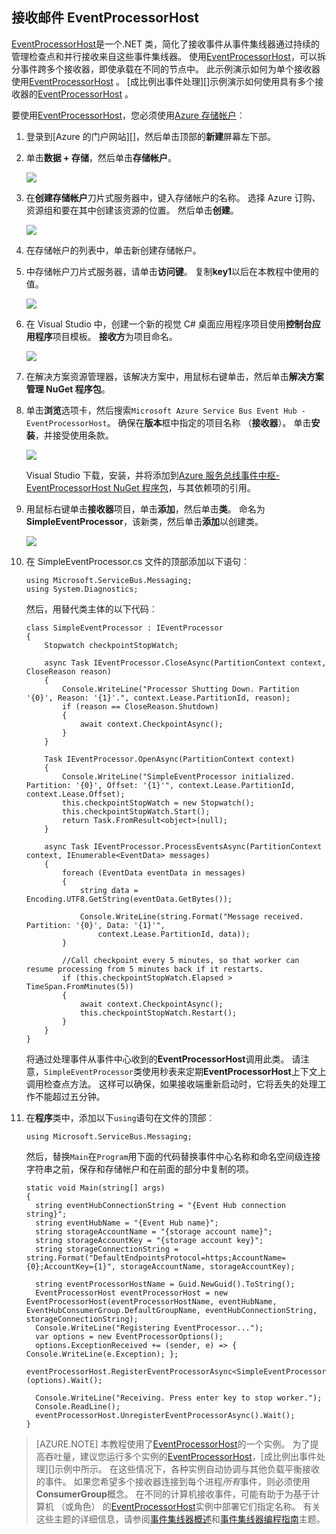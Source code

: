 ## <a name="receive-messages-with-eventprocessorhost"></a>接收邮件 EventProcessorHost

[EventProcessorHost][]是一个.NET 类，简化了接收事件从事件集线器通过持续的管理检查点和并行接收来自这些事件集线器。 使用[EventProcessorHost][]，可以拆分事件跨多个接收器，即使承载在不同的节点中。 此示例演示如何为单个接收器使用[EventProcessorHost][] 。 [成比例出事件处理][]示例演示如何使用具有多个接收器的[EventProcessorHost][] 。

要使用[EventProcessorHost][]，您必须使用[Azure 存储帐户][]︰

1. 登录到[Azure 的门户网站][]，然后单击顶部的**新建**屏幕左下部。

2. 单击**数据 + 存储**，然后单击**存储帐户**。

    ![](./media/service-bus-event-hubs-getstarted-receive-ephcs/create-storage1.png)

3. 在**创建存储帐户**刀片式服务器中，键入存储帐户的名称。 选择 Azure 订购、 资源组和要在其中创建该资源的位置。 然后单击**创建**。

    ![](./media/service-bus-event-hubs-getstarted-receive-ephcs/create-storage2.png)

4. 在存储帐户的列表中，单击新创建存储帐户。

5. 中存储帐户刀片式服务器，请单击**访问键**。 复制**key1**以后在本教程中使用的值。

    ![](./media/service-bus-event-hubs-getstarted-receive-ephcs/create-storage3.png)

4. 在 Visual Studio 中，创建一个新的视觉 C# 桌面应用程序项目使用**控制台应用程序**项目模板。 **接收方**为项目命名。

    ![](./media/service-bus-event-hubs-getstarted-receive-ephcs/create-receiver-csharp1.png)

5. 在解决方案资源管理器，该解决方案中，用鼠标右键单击，然后单击**解决方案管理 NuGet 程序包**。

6. 单击**浏览**选项卡，然后搜索`Microsoft Azure Service Bus Event Hub - EventProcessorHost`。 确保在**版本**框中指定的项目名称 （**接收器**）。 单击**安装**，并接受使用条款。

    ![](./media/service-bus-event-hubs-getstarted-receive-ephcs/create-eph-csharp1.png)

    Visual Studio 下载，安装，并将添加到[Azure 服务总线事件中枢-EventProcessorHost NuGet 程序包](https://www.nuget.org/packages/Microsoft.Azure.ServiceBus.EventProcessorHost)，与其依赖项的引用。

7. 用鼠标右键单击**接收器**项目，单击**添加**，然后单击**类**。 命名为**SimpleEventProcessor**，该新类，然后单击**添加**以创建类。

    ![](./media/service-bus-event-hubs-getstarted-receive-ephcs/create-receiver-csharp2.png)

8. 在 SimpleEventProcessor.cs 文件的顶部添加以下语句︰

    ```
    using Microsoft.ServiceBus.Messaging;
    using System.Diagnostics;
    ```

    然后，用替代类主体的以下代码︰

    ```
    class SimpleEventProcessor : IEventProcessor
    {
        Stopwatch checkpointStopWatch;

        async Task IEventProcessor.CloseAsync(PartitionContext context, CloseReason reason)
        {
            Console.WriteLine("Processor Shutting Down. Partition '{0}', Reason: '{1}'.", context.Lease.PartitionId, reason);
            if (reason == CloseReason.Shutdown)
            {
                await context.CheckpointAsync();
            }
        }

        Task IEventProcessor.OpenAsync(PartitionContext context)
        {
            Console.WriteLine("SimpleEventProcessor initialized.  Partition: '{0}', Offset: '{1}'", context.Lease.PartitionId, context.Lease.Offset);
            this.checkpointStopWatch = new Stopwatch();
            this.checkpointStopWatch.Start();
            return Task.FromResult<object>(null);
        }

        async Task IEventProcessor.ProcessEventsAsync(PartitionContext context, IEnumerable<EventData> messages)
        {
            foreach (EventData eventData in messages)
            {
                string data = Encoding.UTF8.GetString(eventData.GetBytes());

                Console.WriteLine(string.Format("Message received.  Partition: '{0}', Data: '{1}'",
                    context.Lease.PartitionId, data));
            }

            //Call checkpoint every 5 minutes, so that worker can resume processing from 5 minutes back if it restarts.
            if (this.checkpointStopWatch.Elapsed > TimeSpan.FromMinutes(5))
            {
                await context.CheckpointAsync();
                this.checkpointStopWatch.Restart();
            }
        }
    }
    ```

    将通过处理事件从事件中心收到的**EventProcessorHost**调用此类。 请注意，`SimpleEventProcessor`类使用秒表来定期**EventProcessorHost**上下文上调用检查点方法。 这样可以确保，如果接收端重新启动时，它将丢失的处理工作不能超过五分钟。

9. 在**程序**类中，添加以下`using`语句在文件的顶部︰

    ```
    using Microsoft.ServiceBus.Messaging;
    ```

    然后，替换`Main`在`Program`用下面的代码替换事件中心名称和命名空间级连接字符串之前，保存和存储帐户和在前面的部分中复制的项。 

    ```
    static void Main(string[] args)
    {
      string eventHubConnectionString = "{Event Hub connection string}";
      string eventHubName = "{Event Hub name}";
      string storageAccountName = "{storage account name}";
      string storageAccountKey = "{storage account key}";
      string storageConnectionString = string.Format("DefaultEndpointsProtocol=https;AccountName={0};AccountKey={1}", storageAccountName, storageAccountKey);

      string eventProcessorHostName = Guid.NewGuid().ToString();
      EventProcessorHost eventProcessorHost = new EventProcessorHost(eventProcessorHostName, eventHubName, EventHubConsumerGroup.DefaultGroupName, eventHubConnectionString, storageConnectionString);
      Console.WriteLine("Registering EventProcessor...");
      var options = new EventProcessorOptions();
      options.ExceptionReceived += (sender, e) => { Console.WriteLine(e.Exception); };
      eventProcessorHost.RegisterEventProcessorAsync<SimpleEventProcessor>(options).Wait();

      Console.WriteLine("Receiving. Press enter key to stop worker.");
      Console.ReadLine();
      eventProcessorHost.UnregisterEventProcessorAsync().Wait();
    }
    ```

> [AZURE.NOTE] 本教程使用了[EventProcessorHost][]的一个实例。 为了提高吞吐量，建议您运行多个实例的[EventProcessorHost][]，[成比例出事件处理][]示例中所示。 在这些情况下，各种实例自动协调与其他负载平衡接收的事件。 如果您希望多个接收器连接到每个进程*所有*事件，则必须使用**ConsumerGroup**概念。 在不同的计算机接收事件，可能有助于为基于计算机 （或角色） 的[EventProcessorHost][]实例中部署它们指定名称。 有关这些主题的详细信息，请参阅[事件集线器概述][]和[事件集线器编程指南][]主题。

<!-- Links -->
[事件集线器概述]: ../articles/event-hubs/event-hubs-overview.md
[事件集线器编程指南]: ../articles/event-hubs/event-hubs-programming-guide.md
[扩容事件处理]: https://code.msdn.microsoft.com/Service-Bus-Event-Hub-45f43fc3
[Azure 存储帐户]: ../articles/storage/storage-create-storage-account.md
[EventProcessorHost]: http://msdn.microsoft.com/library/azure/microsoft.servicebus.messaging.eventprocessorhost(v=azure.95).aspx
[Azure 门户]: https://portal.azure.com